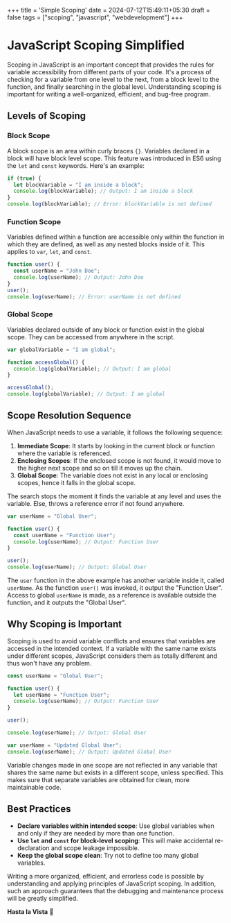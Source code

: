 +++
title = 'Simple Scoping'
date = 2024-07-12T15:49:11+05:30
draft = false
tags = ["scoping", "javascript", "webdevelopment"]
+++

# JavaScript Scoping Simplified

Scoping in JavaScript is an important concept that provides the rules for variable accessibility from different parts of your code. It's a process of checking for a variable from one level to the next, from a block level to the function, and finally searching in the global level. Understanding scoping is important for writing a well-organized, efficient, and bug-free program.

## Levels of Scoping

### Block Scope

A block scope is an area within curly braces `{}`. Variables declared in a block will have block level scope. This feature was introduced in ES6 using the `let` and `const` keywords. Here's an example:

```javascript
if (true) {
  let blockVariable = "I am inside a block";
  console.log(blockVariable); // Output: I am inside a block
}
console.log(blockVariable); // Error: blockVariable is not defined
```

### Function Scope

Variables defined within a function are accessible only within the function in which they are defined, as well as any nested blocks inside of it. This applies to `var`, `let`, and `const`.

```javascript
function user() {
  const userName = "John Doe";
  console.log(userName); // Output: John Doe
}
user();
console.log(userName); // Error: userName is not defined
```

### Global Scope

Variables declared outside of any block or function exist in the global scope. They can be accessed from anywhere in the script.

```javascript
var globalVariable = "I am global";

function accessGlobal() {
  console.log(globalVariable); // Output: I am global
}

accessGlobal();
console.log(globalVariable); // Output: I am global
```

## Scope Resolution Sequence

When JavaScript needs to use a variable, it follows the following sequence:

1. **Immediate Scope**: It starts by looking in the current block or function where the variable is referenced.
2. **Enclosing Scopes**: If the enclosed scope is not found, it would move to the higher next scope and so on till it moves up the chain.
3. **Global Scope**: The variable does not exist in any local or enclosing scopes, hence it falls in the global scope.

The search stops the moment it finds the variable at any level and uses the variable. Else, throws a reference error if not found anywhere.

```javascript
var userName = "Global User";

function user() {
  const userName = "Function User";
  console.log(userName); // Output: Function User
}

user();
console.log(userName); // Output: Global User
```

The `user` function in the above example has another variable inside it, called `userName`. As the function `user()` was invoked, it output the "Function User". Access to global `userName` is made, as a reference is available outside the function, and it outputs the "Global User".

## Why Scoping is Important

Scoping is used to avoid variable conflicts and ensures that variables are accessed in the intended context. If a variable with the same name exists under different scopes, JavaScript considers them as totally different and thus won't have any problem.

```javascript
const userName = "Global User";

function user() {
  let userName = "Function User";
  console.log(userName); // Output: Function User
}

user();

console.log(userName); // Output: Global User

var userName = "Updated Global User";
console.log(userName); // Output: Updated Global User
```

Variable changes made in one scope are not reflected in any variable that shares the same name but exists in a different scope, unless specified. This makes sure that separate variables are obtained for clean, more maintainable code.

## Best Practices

- **Declare variables within intended scope**: Use global variables when and only if they are needed by more than one function.
- **Use `let` and `const` for block-level scoping**: This will make accidental re-declaration and scope leakage impossible.
- **Keep the global scope clean**: Try not to define too many global variables.

Writing a more organized, efficient, and errorless code is possible by understanding and applying principles of JavaScript scoping. In addition, such an approach guarantees that the debugging and maintenance process will be greatly simplified.

**Hasta la Vista** 👋

